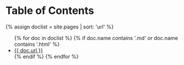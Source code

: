 # Table of Contents

{% assign doclist = site.pages | sort: 'url'  %}
<ul>
{% for doc in doclist %}
{% if doc.name contains '.md' or doc.name contains '.html' %}
<li><a href="{{ site.baseurl }}{{ doc.url }}">{{ doc.url }}</a></li>
{% endif %}
{% endfor %}
</ul>
